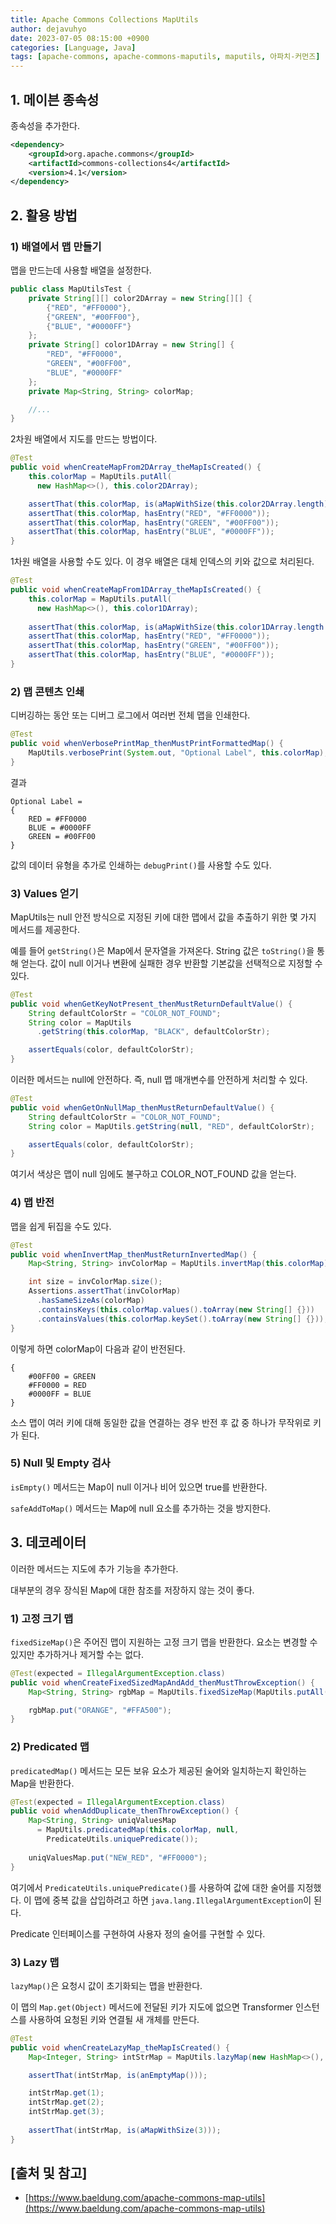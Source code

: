 ```yaml
---
title: Apache Commons Collections MapUtils
author: dejavuhyo
date: 2023-07-05 08:15:00 +0900
categories: [Language, Java]
tags: [apache-commons, apache-commons-maputils, maputils, 아파치-커먼즈]
---
```


## 1. 메이븐 종속성
종속성을 추가한다.

```xml
<dependency>
    <groupId>org.apache.commons</groupId>
    <artifactId>commons-collections4</artifactId>
    <version>4.1</version>
</dependency>
```

## 2. 활용 방법

### 1) 배열에서 맵 만들기
맵을 만드는데 사용할 배열을 설정한다.

```java
public class MapUtilsTest {
    private String[][] color2DArray = new String[][] {
        {"RED", "#FF0000"},
        {"GREEN", "#00FF00"},
        {"BLUE", "#0000FF"}
    };
    private String[] color1DArray = new String[] {
        "RED", "#FF0000",
        "GREEN", "#00FF00",
        "BLUE", "#0000FF"
    };
    private Map<String, String> colorMap;

    //...
}
```

2차원 배열에서 지도를 만드는 방법이다.

```java
@Test
public void whenCreateMapFrom2DArray_theMapIsCreated() {
    this.colorMap = MapUtils.putAll(
      new HashMap<>(), this.color2DArray);

    assertThat(this.colorMap, is(aMapWithSize(this.color2DArray.length)));
    assertThat(this.colorMap, hasEntry("RED", "#FF0000"));
    assertThat(this.colorMap, hasEntry("GREEN", "#00FF00"));
    assertThat(this.colorMap, hasEntry("BLUE", "#0000FF"));
}
```

1차원 배열을 사용할 수도 있다. 이 경우 배열은 대체 인덱스의 키와 값으로 처리된다.

```java
@Test
public void whenCreateMapFrom1DArray_theMapIsCreated() {
    this.colorMap = MapUtils.putAll(
      new HashMap<>(), this.color1DArray);
    
    assertThat(this.colorMap, is(aMapWithSize(this.color1DArray.length / 2)));
    assertThat(this.colorMap, hasEntry("RED", "#FF0000"));
    assertThat(this.colorMap, hasEntry("GREEN", "#00FF00"));
    assertThat(this.colorMap, hasEntry("BLUE", "#0000FF"));
}
```

### 2) 맵 콘텐츠 인쇄
디버깅하는 동안 또는 디버그 로그에서 여러번 전체 맵을 인쇄한다.

```java
@Test
public void whenVerbosePrintMap_thenMustPrintFormattedMap() {
    MapUtils.verbosePrint(System.out, "Optional Label", this.colorMap);
}
```

결과

```text
Optional Label = 
{
    RED = #FF0000
    BLUE = #0000FF
    GREEN = #00FF00
}
```

값의 데이터 유형을 추가로 인쇄하는 `debugPrint()`를 사용할 수도 있다.

### 3) Values 얻기
MapUtils는 null 안전 방식으로 지정된 키에 대한 맵에서 값을 추출하기 위한 몇 가지 메서드를 제공한다.

예를 들어 `getString()`은 Map에서 문자열을 가져온다. String 값은 `toString()`을 통해 얻는다. 값이 null 이거나 변환에 실패한 경우 반환할 기본값을 선택적으로 지정할 수 있다.

```java
@Test
public void whenGetKeyNotPresent_thenMustReturnDefaultValue() {
    String defaultColorStr = "COLOR_NOT_FOUND";
    String color = MapUtils
      .getString(this.colorMap, "BLACK", defaultColorStr);

    assertEquals(color, defaultColorStr);
}
```

이러한 메서드는 null에 안전하다. 즉, null 맵 매개변수를 안전하게 처리할 수 있다.

```java
@Test
public void whenGetOnNullMap_thenMustReturnDefaultValue() {
    String defaultColorStr = "COLOR_NOT_FOUND";
    String color = MapUtils.getString(null, "RED", defaultColorStr);

    assertEquals(color, defaultColorStr);
}
```

여기서 색상은 맵이 null 임에도 불구하고 COLOR_NOT_FOUND 값을 얻는다.

### 4) 맵 반전
맵을 쉽게 뒤집을 수도 있다.

```java
@Test
public void whenInvertMap_thenMustReturnInvertedMap() {
    Map<String, String> invColorMap = MapUtils.invertMap(this.colorMap);

    int size = invColorMap.size();
    Assertions.assertThat(invColorMap)
      .hasSameSizeAs(colorMap)
      .containsKeys(this.colorMap.values().toArray(new String[] {}))
      .containsValues(this.colorMap.keySet().toArray(new String[] {}));
}
```

이렇게 하면 colorMap이 다음과 같이 반전된다.

```text
{
    #00FF00 = GREEN
    #FF0000 = RED
    #0000FF = BLUE
}
```

소스 맵이 여러 키에 대해 동일한 값을 연결하는 경우 반전 후 값 중 하나가 무작위로 키가 된다.

### 5) Null 및 Empty 검사
`isEmpty()` 메서드는 Map이 null 이거나 비어 있으면 true를 반환한다.

`safeAddToMap()` 메서드는 Map에 null 요소를 추가하는 것을 방지한다.

## 3. 데코레이터
이러한 메서드는 지도에 추가 기능을 추가한다.

대부분의 경우 장식된 Map에 대한 참조를 저장하지 않는 것이 좋다.

### 1) 고정 크기 맵
`fixedSizeMap()`은 주어진 맵이 지원하는 고정 크기 맵을 반환한다. 요소는 변경할 수 있지만 추가하거나 제거할 수는 없다.

```java
@Test(expected = IllegalArgumentException.class)
public void whenCreateFixedSizedMapAndAdd_thenMustThrowException() {
    Map<String, String> rgbMap = MapUtils.fixedSizeMap(MapUtils.putAll(new HashMap<>(), this.color1DArray));

    rgbMap.put("ORANGE", "#FFA500");
}
```

### 2) Predicated 맵
`predicatedMap()` 메서드는 모든 보유 요소가 제공된 술어와 일치하는지 확인하는 Map을 반환한다.

```java
@Test(expected = IllegalArgumentException.class)
public void whenAddDuplicate_thenThrowException() {
    Map<String, String> uniqValuesMap 
      = MapUtils.predicatedMap(this.colorMap, null, 
        PredicateUtils.uniquePredicate());
    
    uniqValuesMap.put("NEW_RED", "#FF0000");
}
```

여기에서 `PredicateUtils.uniquePredicate()`를 사용하여 값에 대한 술어를 지정했다. 이 맵에 중복 값을 삽입하려고 하면 `java.lang.IllegalArgumentException`이 된다.

Predicate 인터페이스를 구현하여 사용자 정의 술어를 구현할 수 있다.

### 3) Lazy 맵
`lazyMap()`은 요청시 값이 초기화되는 맵을 반환한다.

이 맵의 `Map.get(Object)` 메서드에 전달된 키가 지도에 없으면 Transformer 인스턴스를 사용하여 요청된 키와 연결될 새 개체를 만든다.

```java
@Test
public void whenCreateLazyMap_theMapIsCreated() {
    Map<Integer, String> intStrMap = MapUtils.lazyMap(new HashMap<>(), TransformerUtils.stringValueTransformer());

    assertThat(intStrMap, is(anEmptyMap()));

    intStrMap.get(1);
    intStrMap.get(2);
    intStrMap.get(3);
    
    assertThat(intStrMap, is(aMapWithSize(3)));
}
```

## [출처 및 참고]
* [https://www.baeldung.com/apache-commons-map-utils](https://www.baeldung.com/apache-commons-map-utils)
